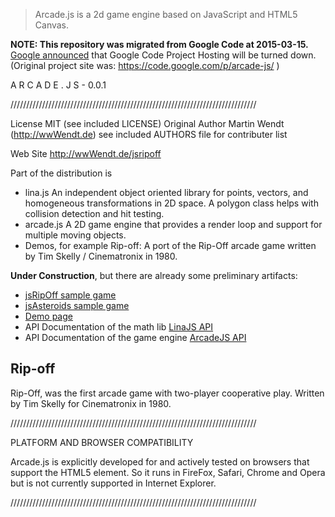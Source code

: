 > Arcade.js is a 2d game engine based on JavaScript and HTML5 Canvas.

**NOTE: This repository was migrated from Google Code at 2015-03-15.**<br>
[Google announced](http://google-opensource.blogspot.de/2015/03/farewell-to-google-code.html)
that Google Code Project Hosting will be turned down.<br>
(Original project site was: https://code.google.com/p/arcade-js/ )

  A R C A D E . J S  - 0.0.1
  

  //////////////////////////////////////////////////////////////////////////////

  License           MIT (see included LICENSE)
  Original Author   Martin Wendt (http://wwWendt.de)
                    see included AUTHORS file for contributer list

  Web Site          http://wwWendt.de/jsripoff 


Part of the distribution is
  
  - lina.js
    An independent object oriented library for points, vectors, and homogeneous 
    transformations in 2D space.
    A polygon class helps with collision detection and hit testing.
  - arcade.js
    A 2D game engine that provides a render loop and support for multiple
    moving objects. 
  - Demos, for example Rip-off:
    A port of the Rip-Off arcade game written by Tim Skelly / Cinematronix in 
    1980.

**Under Construction**, but there are already some preliminary artifacts:

  * [jsRipOff sample game](http://arcade-js.googlecode.com/hg/src/demos/rip-off/index.html)
  * [jsAsteroids sample game](http://arcade-js.googlecode.com/hg/src/demos/asteroids/index.html)
  * [Demo page](http://arcade-js.googlecode.com/hg/src/demos/index.html)
  * API Documentation of the math lib [LinaJS API](http://docs.arcade-js.googlecode.com/hg/lina.js/jsdoc/index.html)
  * API Documentation of the game engine [ArcadeJS API](http://docs.arcade-js.googlecode.com/hg/arcade.js/jsdoc/index.html)


## Rip-off

Rip-Off, was the first arcade game with two-player cooperative play.
Written by Tim Skelly for Cinematronix in 1980.

  //////////////////////////////////////////////////////////////////////////////

  PLATFORM AND BROWSER COMPATIBILITY
  
  Arcade.js is explicitly developed for and actively tested on browsers that
  support the HTML5 <Canvas> element. So it runs in FireFox, Safari, 
  Chrome and Opera but is not currently supported in Internet Explorer.
   
  //////////////////////////////////////////////////////////////////////////////
  
  
